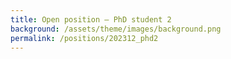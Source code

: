 ```yaml
---
title: Open position – PhD student 2
background: /assets/theme/images/background.png
permalink: /positions/202312_phd2
---
```


